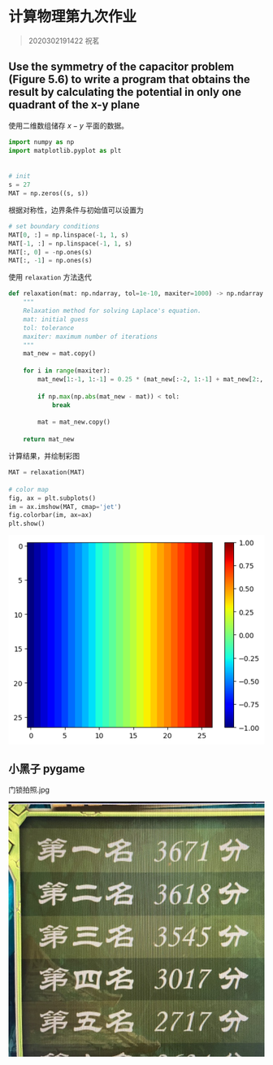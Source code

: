 # 计算物理第九次作业

> 2020302191422 祝茗

## Use the symmetry of the capacitor problem (Figure 5.6) to write a program that obtains the result by calculating the potential in only one quadrant of the x-y plane

使用二维数组储存 $x-y$ 平面的数据。

```python
import numpy as np
import matplotlib.pyplot as plt


# init
s = 27
MAT = np.zeros((s, s))
```

根据对称性，边界条件与初始值可以设置为

```python
# set boundary conditions
MAT[0, :] = np.linspace(-1, 1, s)
MAT[-1, :] = np.linspace(-1, 1, s)
MAT[:, 0] = -np.ones(s)
MAT[:, -1] = np.ones(s)
```

使用 `relaxation` 方法迭代

```python
def relaxation(mat: np.ndarray, tol=1e-10, maxiter=1000) -> np.ndarray:
    """
    Relaxation method for solving Laplace's equation.
    mat: initial guess
    tol: tolerance
    maxiter: maximum number of iterations
    """
    mat_new = mat.copy()

    for i in range(maxiter):
        mat_new[1:-1, 1:-1] = 0.25 * (mat_new[:-2, 1:-1] + mat_new[2:, 1:-1] + mat_new[1:-1, :-2] + mat_new[1:-1, 2:])  # update interior points

        if np.max(np.abs(mat_new - mat)) < tol:
            break

        mat = mat_new.copy()

    return mat_new
```

计算结果，并绘制彩图

```python
MAT = relaxation(MAT)

# color map
fig, ax = plt.subplots()
im = ax.imshow(MAT, cmap='jet')
fig.colorbar(im, ax=ax)
plt.show()
```

![output](./output.png)

## 小黑子 pygame

门锁拍照.jpg

![jntm](./jntm.png)
